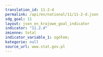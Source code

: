 ```yaml
---
translation_id: 11-2-d
permalink: /api/en/national/11/11-2-d.json
sdg_goal: 11
layout: json_en_krajowe_goal_indicator
indicator: "11.2.d"
zmienne: total
indicator_variable_1: ogółem;
kategorie: null
source_url: www.stat.gov.pl
---
```

